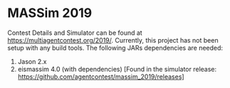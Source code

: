 # MASSim 2019

Contest Details and Simulator can be found at https://multiagentcontest.org/2019/.
Currently, this project has not been setup with any build tools. The following JARs dependencies are needed:
1. Jason 2.x
3. eismassim 4.0 (with dependencies) [Found in the simulator release: https://github.com/agentcontest/massim_2019/releases]
